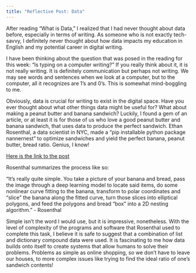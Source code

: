 ```yaml
---
title: "Reflective Post: Data"
---
```


After reading “What is Data,” I realized that I had never thought about data before, especially in terms of writing. As someone who is not exactly tech-savvy, I definitely never thought about how data impacts my education in English and my potential career in digital writing. 

I have been thinking about the question that was posed in the reading for this week: “Is typing on a computer writing?” If you really think about it, it is not really writing. It is definitely communication but perhaps not writing. We may see words and sentences when we look at a computer, but to the computer, all it recognizes are 1’s and 0’s. This is somewhat mind-boggling to me.

Obviously, data is crucial for writing to exist in the digital space. Have you ever thought about what other things data might be useful for? What about making a peanut butter and banana sandwich? Luckily, I found a gem of an article, or at least it is for those of us who love a good peanut butter and banana sandwich, that uses data to produce the perfect sandwich. Ethan Rosenthal, a data scientist in NYC, made a “pip installable python package nannernest” to optimize sandwiches and yield the perfect banana, peanut butter, bread ratio. Genius, I know! 

[Here is the link to the post](https://www.ethanrosenthal.com/2020/08/25/optimal-peanut-butter-and-banana-sandwiches/)

Rosenthal summarizes the process like so: 

“It’s really quite simple. You take a picture of your banana and bread, pass the image through a deep learning model to locate said items, do some nonlinear curve fitting to the banana, transform to polar coordinates and “slice” the banana along the fitted curve, turn those slices into elliptical polygons, and feed the polygons and bread “box” into a 2D nesting algorithm.” - Rosenthal
    
Simple isn’t the word I would use, but it is impressive, nonetheless. With the level of complexity of the programs and software that Rosenthal used to complete this task, I believe it is safe to suggest that a combination of list and dictionary compound data were used. It is fascinating to me how data builds onto itself to create systems that allow humans to solve their problems. Problems as simple as online shopping, so we don’t have to leave our houses, to more complex issues like trying to find the ideal ratio of one’s sandwich contents! 
    
    
